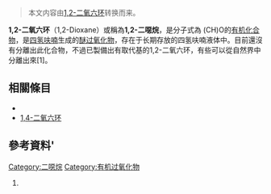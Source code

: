> 本文内容由[1,2-二氧六环](https://zh.wikipedia.org/wiki/1,2-二氧六环)转换而来。


**1,2-二氧六环**（1,2-Dioxane）或稱為**1,2-二噁烷**，是分子式為 (CH)O的[有机化合物](../Page/有机化合物.md "wikilink")，是[四氢呋喃](../Page/四氢呋喃.md "wikilink")生成的[醚过氧化物](https://zh.wikipedia.org/wiki/醚过氧化物 "wikilink")，存在于长期存放的四氢呋喃液体中。目前還沒有分離出此化合物，不過已製備出有取代基的1,2-二氧六环，有些可以從自然界中分離出來\[1\]。

## 相關條目

  -
  - [1,4-二氧六环](../Page/1,4-二噁烷.md "wikilink")

## 參考資料'

[Category:二噁烷](https://zh.wikipedia.org/wiki/Category:二噁烷 "wikilink") [Category:有机过氧化物](https://zh.wikipedia.org/wiki/Category:有机过氧化物 "wikilink")

1.